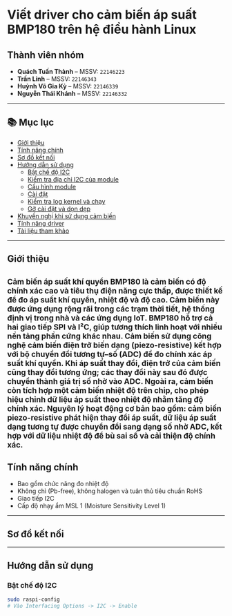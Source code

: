 # Viết driver cho cảm biến áp suất BMP180 trên hệ điều hành Linux
## Thành viên nhóm
- **Quách Tuấn Thành** – MSSV: `22146223`  
- **Trần Linh** – MSSV: `22146343`  
- **Huỳnh Võ Gia Kỳ** – MSSV: `22146339`  
- **Nguyễn Thái Khánh** – MSSV: `22146332`  

---

## 📚 Mục lục

- [Giới thiệu](#giới-thiệu)
- [Tính năng chính](#tính-năng-chính)
- [Sơ đồ kết nối](#sơ-đồ-kết-nối)
- [Hướng dẫn sử dụng](#hướng-dẫn-sử-dụng)
  - [Bật chế độ I2C](#bật-chế-độ-i2c)
  - [Kiểm tra địa chỉ I2C của module](#kiểm-tra-địa-chỉ-i2c-của-module)
  - [Cấu hình module](#cấu-hình-module)
  - [Cài đặt](#cài-đặt)
  - [Kiểm tra log kernel và chạy](#kiểm-tra-log-kernel-và-chạy)
  - [Gỡ cài đặt và dọn dẹp](#gỡ-cài-đặt-và-dọn-dẹp)
- [Khuyến nghị khi sử dụng cảm biến](#khuyến-nghị-khi-sử-dụng-cảm-biến)
- [Tính năng driver](#tính-năng-driver)
- [Tài liệu tham khảo](#tài-liệu-tham-khảo)

---

## Giới thiệu

<small>Cảm biến áp suất khí quyển BMP180 là cảm biến có độ chính xác cao và tiêu thụ điện năng cực thấp, được thiết kế để đo áp suất khí quyển, nhiệt độ và độ cao. Cảm biến này được ứng dụng rộng rãi trong các trạm thời tiết, hệ thống định vị trong nhà và các ứng dụng IoT. BMP180 hỗ trợ cả hai giao tiếp SPI và I²C, giúp tương thích linh hoạt với nhiều nền tảng phần cứng khác nhau. Cảm biến sử dụng công nghệ cảm biến điện trở biến dạng (piezo-resistive) kết hợp với bộ chuyển đổi tương tự–số (ADC) để đo chính xác áp suất khí quyển. Khi áp suất thay đổi, điện trở của cảm biến cũng thay đổi tương ứng; các thay đổi này sau đó được chuyển thành giá trị số nhờ vào ADC. Ngoài ra, cảm biến còn tích hợp một cảm biến nhiệt độ trên chip, cho phép hiệu chỉnh dữ liệu áp suất theo nhiệt độ nhằm tăng độ chính xác. Nguyên lý hoạt động cơ bản bao gồm: cảm biến piezo-resistive phát hiện thay đổi áp suất, dữ liệu áp suất dạng tương tự được chuyển đổi sang dạng số nhờ ADC, kết hợp với dữ liệu nhiệt độ để bù sai số và cải thiện độ chính xác.</small>
---

## Tính năng chính
- Bao gồm chức năng đo nhiệt độ
- Không chì (Pb-free), không halogen và tuân thủ tiêu chuẩn RoHS
- Giao tiếp I2C
- Cấp độ nhạy ẩm MSL 1 (Moisture Sensitivity Level 1)

---

## Sơ đồ kết nối


---

## Hướng dẫn sử dụng

### Bật chế độ I2C

```bash
sudo raspi-config
# Vào Interfacing Options -> I2C -> Enable





